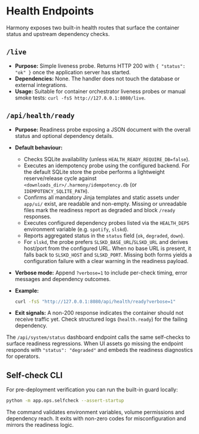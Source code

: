 # Health Endpoints

Harmony exposes two built-in health routes that surface the container status and
upstream dependency checks.

## `/live`

- **Purpose:** Simple liveness probe. Returns HTTP 200 with `{ "status": "ok" }` once
  the application server has started.
- **Dependencies:** None. The handler does not touch the database or external
  integrations.
- **Usage:** Suitable for container orchestrator liveness probes or manual smoke tests:
  `curl -fsS http://127.0.0.1:8080/live`.

## `/api/health/ready`

- **Purpose:** Readiness probe exposing a JSON document with the overall status and
  optional dependency details.
- **Default behaviour:**
  - Checks SQLite availability (unless `HEALTH_READY_REQUIRE_DB=false`).
  - Executes an idempotency probe using the configured backend. For the default
    SQLite store the probe performs a lightweight reserve/release cycle against
    `<downloads_dir>/.harmony/idempotency.db` (or `IDEMPOTENCY_SQLITE_PATH`).
  - Confirms all mandatory Jinja templates and static assets under `app/ui/`
    exist, are readable and non-empty. Missing or unreadable files mark the
    readiness report as degraded and block `/ready` responses.
  - Executes configured dependency probes listed via the `HEALTH_DEPS` environment
    variable (e.g. `spotify`, `slskd`).
  - Reports aggregated status in the `status` field (`ok`, `degraded`, `down`).
  - For `slskd`, the probe prefers `SLSKD_BASE_URL`/`SLSKD_URL` and derives host/port
    from the configured URL. When no base URL is present, it falls back to
    `SLSKD_HOST` and `SLSKD_PORT`. Missing both forms yields a configuration
    failure with a clear warning in the readiness payload.
- **Verbose mode:** Append `?verbose=1` to include per-check timing, error messages and
  dependency outcomes.
- **Example:**

  ```bash
  curl -fsS "http://127.0.0.1:8080/api/health/ready?verbose=1"
  ```

- **Exit signals:** A non-200 response indicates the container should not receive
  traffic yet. Check structured logs (`health.ready`) for the failing dependency.

The `/api/system/status` dashboard endpoint calls the same self-checks to surface
readiness regressions. When UI assets go missing the endpoint responds with
`"status": "degraded"` and embeds the readiness diagnostics for operators.

## Self-check CLI

For pre-deployment verification you can run the built-in guard locally:

```bash
python -m app.ops.selfcheck --assert-startup
```

The command validates environment variables, volume permissions and dependency reach.
It exits with non-zero codes for misconfiguration and mirrors the readiness logic.
